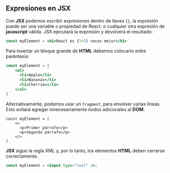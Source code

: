 ## Expresiones en JSX

Con **JSX** podemos escribir expresiones dentro de llaves `{}`, la expresión puede ser una variable o propiedad de React. o cualquier otra expresión de **javascript** válida. JSX ejecutará la expresión y devolverá el resultado:


```jsx
const myElement = <h1>React es {5+5} veces mejor</h1> 
```

Para insertar un bloque grande de **HTML** debemos colocarlo entre paréntesis: 

```jsx
const myElement = (
	<ul>
	  <li>Apple</li>
	  <li>Bananas</li>
	  <li>Cherries</li>
	</ul>
)
```

Alternativamente, podemos usar un `fragment`, para envolver varias líneas. Esto evitará agregar innecesariamente nodos adicionales al **DOM**: 

```
const myElement = (
	<>
	  <p>Primer párrafo</p>
	  <p>Segundo párrafo</p>
	</>
)
```

**JSX** sigue la regla XML y, por lo tanto, los elementos **HTML** deben cerrarse correctamente.

```jsx
const myElement = <input type="text" />;
```